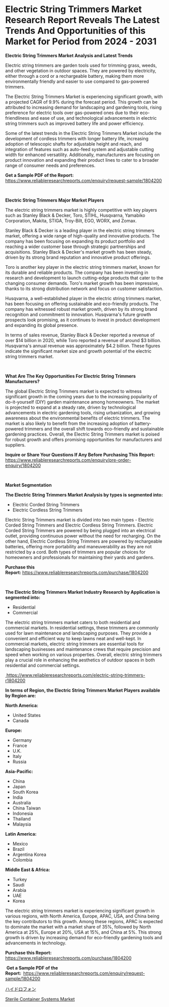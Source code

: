 <p><h1>Electric String Trimmers Market Research Report Reveals The Latest Trends And Opportunities of this Market for Period from 2024 - 2031</h1></p><p><strong>Electric String Trimmers Market Analysis and Latest Trends</strong></p>
<p><p>Electric string trimmers are garden tools used for trimming grass, weeds, and other vegetation in outdoor spaces. They are powered by electricity, either through a cord or a rechargeable battery, making them more environmentally friendly and easier to use compared to gas-powered trimmers.</p><p>The Electric String Trimmers Market is experiencing significant growth, with a projected CAGR of 9.9% during the forecast period. This growth can be attributed to increasing demand for landscaping and gardening tools, rising preference for electric tools over gas-powered ones due to their eco-friendliness and ease of use, and technological advancements in electric string trimmers such as improved battery life and power efficiency.</p><p>Some of the latest trends in the Electric String Trimmers Market include the development of cordless trimmers with longer battery life, increasing adoption of telescopic shafts for adjustable height and reach, and integration of features such as auto-feed system and adjustable cutting width for enhanced versatility. Additionally, manufacturers are focusing on product innovation and expanding their product lines to cater to a broader range of consumer needs and preferences.</p></p>
<p><strong>Get a Sample PDF of the Report:&nbsp;</strong> <a href="https://www.reliableresearchreports.com/enquiry/request-sample/1804200">https://www.reliableresearchreports.com/enquiry/request-sample/1804200</a></p>
<p>&nbsp;</p>
<p><strong>Electric String Trimmers Major Market Players</strong></p>
<p><p>The electric string trimmers market is highly competitive with key players such as Stanley Black & Decker, Toro, STIHL, Husqvarna, Yamabiko Corporation, Makita, STIGA, Troy-Bilt, EGO, WORX, and Zomax. </p><p>Stanley Black & Decker is a leading player in the electric string trimmers market, offering a wide range of high-quality and innovative products. The company has been focusing on expanding its product portfolio and reaching a wider customer base through strategic partnerships and acquisitions. Stanley Black & Decker's market growth has been steady, driven by its strong brand reputation and innovative product offerings.</p><p>Toro is another key player in the electric string trimmers market, known for its durable and reliable products. The company has been investing in research and development to launch cutting-edge products that cater to the changing consumer demands. Toro's market growth has been impressive, thanks to its strong distribution network and focus on customer satisfaction.</p><p>Husqvarna, a well-established player in the electric string trimmers market, has been focusing on offering sustainable and eco-friendly products. The company has witnessed robust market growth, driven by its strong brand recognition and commitment to innovation. Husqvarna's future growth prospects look promising, as it continues to invest in product development and expanding its global presence.</p><p>In terms of sales revenue, Stanley Black & Decker reported a revenue of over $14 billion in 2020, while Toro reported a revenue of around $3 billion. Husqvarna's annual revenue was approximately $4.2 billion. These figures indicate the significant market size and growth potential of the electric string trimmers market.</p></p>
<p>&nbsp;</p>
<p><strong>What Are The Key Opportunities For Electric String Trimmers Manufacturers?</strong></p>
<p><p>The global Electric String Trimmers market is expected to witness significant growth in the coming years due to the increasing popularity of do-it-yourself (DIY) garden maintenance among homeowners. The market is projected to expand at a steady rate, driven by technological advancements in electric gardening tools, rising urbanization, and growing awareness about the environmental benefits of electric trimmers. The market is also likely to benefit from the increasing adoption of battery-powered trimmers and the overall shift towards eco-friendly and sustainable gardening practices. Overall, the Electric String Trimmers market is poised for robust growth and offers promising opportunities for manufacturers and suppliers.</p></p>
<p><strong>Inquire or Share Your Questions If Any Before Purchasing This Report:</strong> <a href="https://www.reliableresearchreports.com/enquiry/pre-order-enquiry/1804200">https://www.reliableresearchreports.com/enquiry/pre-order-enquiry/1804200</a></p>
<p>&nbsp;</p>
<p><strong>Market Segmentation</strong></p>
<p><strong>The Electric String Trimmers Market Analysis by types is segmented into:</strong></p>
<p><ul><li>Electric Corded String Trimmers</li><li>Electric Cordless String Trimmers</li></ul></p>
<p><p>Electric String Trimmers market is divided into two main types - Electric Corded String Trimmers and Electric Cordless String Trimmers. Electric Corded String Trimmers are powered by being plugged into an electrical outlet, providing continuous power without the need for recharging. On the other hand, Electric Cordless String Trimmers are powered by rechargeable batteries, offering more portability and maneuverability as they are not restricted by a cord. Both types of trimmers are popular choices for homeowners and professionals for maintaining their yards and gardens.</p></p>
<p><strong>Purchase this Report:&nbsp;</strong><a href="https://www.reliableresearchreports.com/purchase/1804200">https://www.reliableresearchreports.com/purchase/1804200</a></p>
<p>&nbsp;</p>
<p><strong>The Electric String Trimmers Market Industry Research by Application is segmented into:</strong></p>
<p><ul><li>Residential</li><li>Commercial</li></ul></p>
<p><p>The electric string trimmers market caters to both residential and commercial markets. In residential settings, these trimmers are commonly used for lawn maintenance and landscaping purposes. They provide a convenient and efficient way to keep lawns neat and well-kept. In commercial markets, electric string trimmers are essential tools for landscaping businesses and maintenance crews that require precision and speed when working on various properties. Overall, electric string trimmers play a crucial role in enhancing the aesthetics of outdoor spaces in both residential and commercial settings.</p></p>
<p><a href="https://www.reliableresearchreports.com/electric-string-trimmers-r1804200">&nbsp;https://www.reliableresearchreports.com/electric-string-trimmers-r1804200</a></p>
<p><strong>In terms of Region, the Electric String Trimmers Market Players available by Region are:</strong></p>
<p>
    <p> <strong> North America: </strong>
        <ul>
            <li>United States</li>
            <li>Canada</li>
        </ul>
        </p> 
    <p> <strong> Europe: </strong>
        <ul>
            <li>Germany</li>
            <li>France</li>
            <li>U.K.</li>
            <li>Italy</li>
            <li>Russia</li>
        </ul>
        </p> 
    <p> <strong> Asia-Pacific: </strong>
        <ul>
            <li>China</li>
            <li>Japan</li>
            <li>South Korea</li>
            <li>India</li>
            <li>Australia</li>
            <li>China Taiwan</li>
            <li>Indonesia</li>
            <li>Thailand</li>
            <li>Malaysia</li>
        </ul>
        </p> 
    <p> <strong> Latin America: </strong>
        <ul>
            <li>Mexico</li>
            <li>Brazil</li>
            <li>Argentina Korea</li>
            <li>Colombia</li>
        </ul>
        </p> 
    <p> <strong> Middle East & Africa: </strong>
        <ul>
            <li>Turkey</li>
            <li>Saudi</li>
            <li>Arabia</li>
            <li>UAE</li>
            <li>Korea</li>
        </ul>
    </p>
    </p>
<p><p>The electric string trimmers market is experiencing significant growth in various regions, with North America, Europe, APAC, USA, and China being the key contributors to this growth. Among these regions, APAC is expected to dominate the market with a market share of 35%, followed by North America at 25%, Europe at 20%, USA at 15%, and China at 5%. This strong growth is driven by increasing demand for eco-friendly gardening tools and advancements in technology.</p></p>
<p><strong>Purchase this Report: </strong><a href="https://www.reliableresearchreports.com/purchase/1804200">https://www.reliableresearchreports.com/purchase/1804200</a></p>
<p>&nbsp;<strong>Get a Sample PDF of the Report:&nbsp;&nbsp;</strong><a href="https://www.reliableresearchreports.com/enquiry/request-sample/1804200">https://www.reliableresearchreports.com/enquiry/request-sample/1804200</a></p>
<p><strong></strong></p>
<p><p><a href="https://github.com/SantosDicki04/Market-Research-Report-List-1/blob/main/852124131906.md">ハイドロフォン</a></p><p><a href="https://faithful-glue-af3.notion.site/Sterile-Container-Systems-Market-Analysis-and-Sze-Forecasted-for-period-from-2024-to-2031-ad4ddba075fd499c8071e2b279d49852">Sterile Container Systems Market</a></p></p>